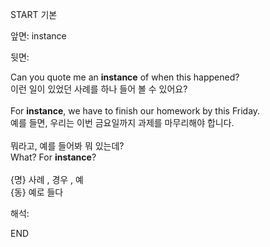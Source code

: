 START
기본

앞면:
instance


뒷면:
<div>Can you quote me an <strong>instance</strong> of when this happened? </div><div><div>이런 일이 있었던 사례를 하나 들어 볼 수 있어요?</div></div><div><br></div><div><div>For <strong>instance</strong>, we have to finish our homework by this Friday. </div><div><div>예를 들면, 우리는 이번 금요일까지 과제를 마무리해야 합니다.</div></div></div><div><br></div><div><div><div><span>뭐라고, 예를 들어봐 뭐 있는데?</span></div></div><div><div><span>What? For <strong>instance</strong>?</span></div></div></div><div><span><br></span></div><div>{명} 사례 , 경우 , 예 </div><div>{동} 예로 들다<br></div>


해석:
<!--ID: 1746614454119-->
END